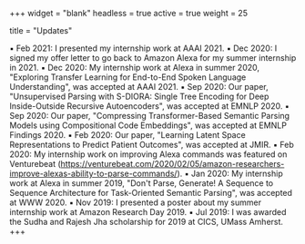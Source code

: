 +++
widget = "blank"
headless = true
active = true
weight = 25

title = "Updates"

:black_small_square: Feb 2021: I presented my internship work at AAAI 2021.
:black_small_square: Dec 2020: I signed my offer letter to go back to Amazon Alexa for my summer internship in 2021.
:black_small_square: Dec 2020: My internship work at Alexa in summer 2020, "Exploring Transfer Learning for End-to-End Spoken Language Understanding", was accepted at AAAI 2021.
:black_small_square: Sep 2020: Our paper, "Unsupervised Parsing with S-DIORA: Single Tree Encoding for Deep Inside-Outside Recursive Autoencoders", was accepted at EMNLP 2020.
:black_small_square: Sep 2020: Our paper, "Compressing Transformer-Based Semantic Parsing Models using Compositional Code Embeddings", was accepted at EMNLP Findings 2020.
:black_small_square: Feb 2020: Our paper, "Learning Latent Space Representations to Predict Patient Outcomes", was accepted at JMIR.
:black_small_square: Feb 2020: My internship work on improving Alexa commands was featured on Venturebeat (https://venturebeat.com/2020/02/05/amazon-researchers-improve-alexas-ability-to-parse-commands/).
:black_small_square: Jan 2020: My internship work at Alexa in summer 2019, "Don't Parse, Generate! A Sequence to Sequence Architecture for Task-Oriented Semantic Parsing", was accepted at WWW 2020.
:black_small_square: Nov 2019: I presented a poster about my summer internship work at Amazon Research Day 2019.
:black_small_square: Jul 2019: I was awarded the Sudha and Rajesh Jha scholarship for 2019 at CICS, UMass Amherst.
+++